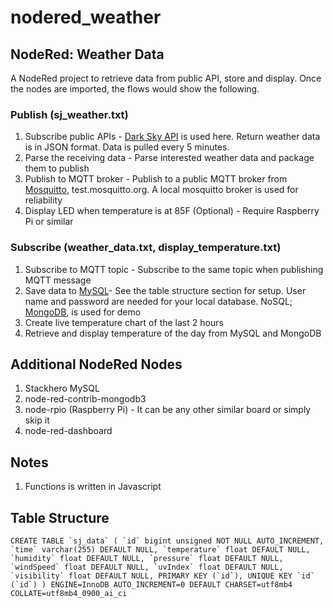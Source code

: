 # nodered_weather

## NodeRed: Weather Data

A NodeRed project to retrieve data from public API, store and display. Once the nodes are
imported, the flows would show the following.

### Publish (sj_weather.txt)
1. Subscribe public APIs - [Dark Sky API](https://darksky.net/) is used here. Return weather data is in JSON format. Data is pulled every 5 minutes.
2. Parse the receiving data - Parse interested weather data and package them to publish
3. Publish to MQTT broker - Publish to a public MQTT broker from [Mosquitto](https://mosquitto.org/), test.mosquitto.org. A local mosquitto broker is used for reliability
4. Display LED when temperature is at 85F (Optional) - Require Raspberry Pi or similar

### Subscribe (weather_data.txt, display_temperature.txt)
1. Subscribe to MQTT topic - Subscribe to the same topic when publishing MQTT message
2. Save data to [MySQL](https://www.mysql.com/)- See the table structure section for setup. User name and password are needed for your local database. NoSQL; [MongoDB](https://www.mongodb.com/), is used for demo
3. Create live temperature chart of the last 2 hours
4. Retrieve and display temperature of the day from MySQL and MongoDB

## Additional NodeRed Nodes
1. Stackhero MySQL
2. node-red-contrib-mongodb3
3. node-rpio (Raspberry Pi) - It can be any other similar board or simply skip it
4. node-red-dashboard

## Notes
1. Functions is written in Javascript

## Table Structure
```CREATE TABLE `sj_data` (
  `id` bigint unsigned NOT NULL AUTO_INCREMENT,
  `time` varchar(255) DEFAULT NULL,
  `temperature` float DEFAULT NULL,
  `humidity` float DEFAULT NULL,
  `pressure` float DEFAULT NULL,
  `windSpeed` float DEFAULT NULL,
  `uvIndex` float DEFAULT NULL,
  `visibility` float DEFAULT NULL,
  PRIMARY KEY (`id`),
  UNIQUE KEY `id` (`id`)
) ENGINE=InnoDB AUTO_INCREMENT=0 DEFAULT CHARSET=utf8mb4 COLLATE=utf8mb4_0900_ai_ci```
